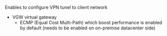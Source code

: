 Enables to configure VPN tunel to client network
- VGW  virtual gateway
    - ECMP \(Equal Cost Multi\-Path\) which boost performance is enabled by default \(needs to be enabled on on\-premise datacenter side\)
